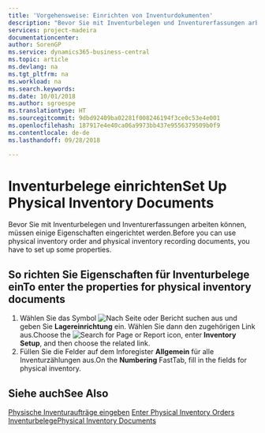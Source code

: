 ```yaml
---
title: 'Vorgehensweise: Einrichten von Inventurdokumenten'
description: "Bevor Sie mit Inventurbelegen und Inventurerfassungen arbeiten können, müssen einige Eigenschaften eingerichtet werden."
services: project-madeira
documentationcenter: 
author: SorenGP
ms.service: dynamics365-business-central
ms.topic: article
ms.devlang: na
ms.tgt_pltfrm: na
ms.workload: na
ms.search.keywords: 
ms.date: 10/01/2018
ms.author: sgroespe
ms.translationtype: HT
ms.sourcegitcommit: 9dbd92409ba02281f008246194f3ce0c53e4e001
ms.openlocfilehash: 187917e4e40ca06a9973bb437e9556379509b0f9
ms.contentlocale: de-de
ms.lasthandoff: 09/28/2018

---
```

# <a name="set-up-physical-inventory-documents"></a><span data-ttu-id="afe8f-103">Inventurbelege einrichten</span><span class="sxs-lookup"><span data-stu-id="afe8f-103">Set Up Physical Inventory Documents</span></span>
<span data-ttu-id="afe8f-104">Bevor Sie mit Inventurbelegen und Inventurerfassungen arbeiten können, müssen einige Eigenschaften eingerichtet werden.</span><span class="sxs-lookup"><span data-stu-id="afe8f-104">Before you can use physical inventory order and physical inventory recording documents, you have to set up some properties.</span></span>  

## <a name="to-enter-the-properties-for-physical-inventory-documents"></a><span data-ttu-id="afe8f-105">So richten Sie Eigenschaften für Inventurbelege ein</span><span class="sxs-lookup"><span data-stu-id="afe8f-105">To enter the properties for physical inventory documents</span></span>  

1.  <span data-ttu-id="afe8f-106">Wählen Sie das Symbol ![Nach Seite oder Bericht suchen](../../media/ui-search/search_small.png "Nach Seite oder Bericht suchen") aus und geben Sie **Lagereinrichtung** ein. Wählen Sie dann den zugehörigen Link aus.</span><span class="sxs-lookup"><span data-stu-id="afe8f-106">Choose the ![Search for Page or Report](../../media/ui-search/search_small.png "Search for Page or Report icon") icon, enter **Inventory Setup**, and then choose the related link.</span></span>  
2.  <span data-ttu-id="afe8f-107">Füllen Sie die Felder auf dem Inforegister **Allgemein** für alle Inventurzählungen aus.</span><span class="sxs-lookup"><span data-stu-id="afe8f-107">On the **Numbering** FastTab, fill in the fields for physical inventory.</span></span>  

## <a name="see-also"></a><span data-ttu-id="afe8f-108">Siehe auch</span><span class="sxs-lookup"><span data-stu-id="afe8f-108">See Also</span></span>  
 <span data-ttu-id="afe8f-109">[Physische Inventuraufträge eingeben](how-to-enter-physical-inventory-orders.md) </span><span class="sxs-lookup"><span data-stu-id="afe8f-109">[Enter Physical Inventory Orders](how-to-enter-physical-inventory-orders.md) </span></span>  
 [<span data-ttu-id="afe8f-110">Inventurbelege</span><span class="sxs-lookup"><span data-stu-id="afe8f-110">Physical Inventory Documents</span></span>](physical-inventory-documents.md)

